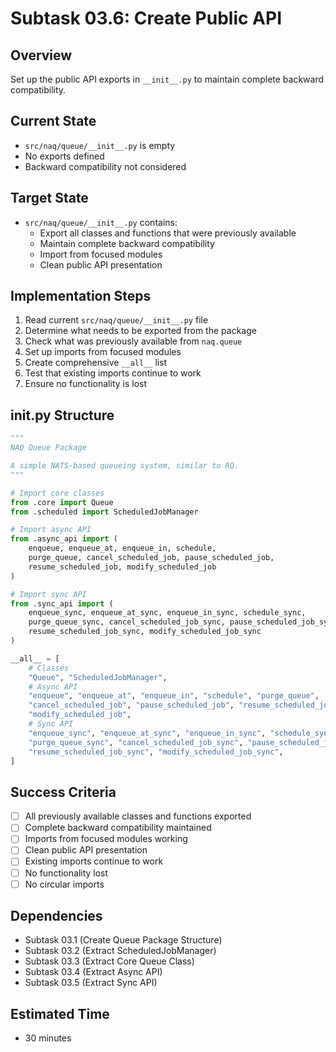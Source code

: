 # Subtask 03.6: Create Public API

## Overview
Set up the public API exports in `__init__.py` to maintain complete backward compatibility.

## Current State
- `src/naq/queue/__init__.py` is empty
- No exports defined
- Backward compatibility not considered

## Target State
- `src/naq/queue/__init__.py` contains:
  - Export all classes and functions that were previously available
  - Maintain complete backward compatibility
  - Import from focused modules
  - Clean public API presentation

## Implementation Steps
1. Read current `src/naq/queue/__init__.py` file
2. Determine what needs to be exported from the package
3. Check what was previously available from `naq.queue`
4. Set up imports from focused modules
5. Create comprehensive `__all__` list
6. Test that existing imports continue to work
7. Ensure no functionality is lost

## __init__.py Structure
```python
"""
NAQ Queue Package

A simple NATS-based queueing system, similar to RQ.
"""

# Import core classes
from .core import Queue
from .scheduled import ScheduledJobManager

# Import async API
from .async_api import (
    enqueue, enqueue_at, enqueue_in, schedule,
    purge_queue, cancel_scheduled_job, pause_scheduled_job,
    resume_scheduled_job, modify_scheduled_job
)

# Import sync API  
from .sync_api import (
    enqueue_sync, enqueue_at_sync, enqueue_in_sync, schedule_sync,
    purge_queue_sync, cancel_scheduled_job_sync, pause_scheduled_job_sync,
    resume_scheduled_job_sync, modify_scheduled_job_sync
)

__all__ = [
    # Classes
    "Queue", "ScheduledJobManager",
    # Async API
    "enqueue", "enqueue_at", "enqueue_in", "schedule", "purge_queue",
    "cancel_scheduled_job", "pause_scheduled_job", "resume_scheduled_job", 
    "modify_scheduled_job",
    # Sync API
    "enqueue_sync", "enqueue_at_sync", "enqueue_in_sync", "schedule_sync",
    "purge_queue_sync", "cancel_scheduled_job_sync", "pause_scheduled_job_sync",
    "resume_scheduled_job_sync", "modify_scheduled_job_sync",
]
```

## Success Criteria
- [ ] All previously available classes and functions exported
- [ ] Complete backward compatibility maintained
- [ ] Imports from focused modules working
- [ ] Clean public API presentation
- [ ] Existing imports continue to work
- [ ] No functionality lost
- [ ] No circular imports

## Dependencies
- Subtask 03.1 (Create Queue Package Structure)
- Subtask 03.2 (Extract ScheduledJobManager)
- Subtask 03.3 (Extract Core Queue Class)
- Subtask 03.4 (Extract Async API)
- Subtask 03.5 (Extract Sync API)

## Estimated Time
- 30 minutes